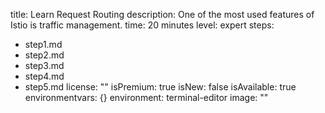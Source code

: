 title: Learn Request Routing
description: One of the most used features of Istio is traffic management.
time: 20 minutes
level: expert
steps:
- step1.md
- step2.md
- step3.md
- step4.md
- step5.md
license: ""
isPremium: true
isNew: false
isAvailable: true
environmentvars: {}
environment: terminal-editor
image: ""
